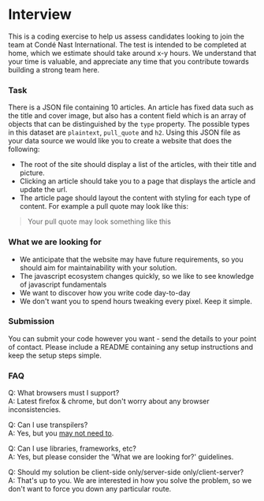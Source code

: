 # Interview

This is a coding exercise to help us assess candidates looking to join the team at Condé Nast International.  The test is intended to be completed at home, which we estimate should take around x-y hours.  We understand that your time is valuable, and appreciate any time that you contribute towards building a strong team here.

### Task

There is a JSON file containing 10 articles.  An article has fixed data such as the title and cover image, but also has a content field which is an array of objects that can be distinguished by the ```type``` property.  The possible types in this dataset are ```plaintext```, ```pull_quote``` and ```h2```. Using this JSON file as your data source we would like you to create a website that does the following:

- The root of the site should display a list of the articles, with their title and picture.
- Clicking an article should take you to a page that displays the article and update the url.
- The article page should layout the content with styling for each type of content.  For example a pull quote may look like this:

> Your pull quote may look something like this


### What we are looking for

- We anticipate that the website may have future requirements, so you should aim for maintainability with your solution.
- The javascript ecosystem changes quickly, so we like to see knowledge of javascript fundamentals
- We want to discover how you write code day-to-day
- We don't want you to spend hours tweaking every pixel.  Keep it simple.

### Submission

You can submit your code however you want - send the details to your point of contact.  Please include a README containing any setup instructions and keep the setup steps simple.  

### FAQ

Q: What browsers must I support?  
A: Latest firefox & chrome, but don't worry about any browser inconsistencies.

Q: Can I use transpilers?  
A: Yes, but you [may not need to](http://kangax.github.io/compat-table/es6/).

Q: Can I use libraries, frameworks, etc?  
A: Yes, but please consider the 'What we are looking for?' guidelines.

Q: Should my solution be client-side only/server-side only/client-server?  
A: That's up to you.  We are interested in how you solve the problem, so we don't want to force you down any particular route.
